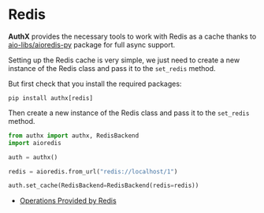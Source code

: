 # Redis

**AuthX** provides the necessary tools to work with Redis as a cache thanks to [aio-libs/aioredis-py](https://github.com/aio-libs/aioredis-py) package for full async support.

Setting up the Redis cache is very simple, we just need to create a new instance of the Redis class and pass it to the `set_redis` method.

But first check that you install the required packages:

```shell
pip install authx[redis]
```

Then create a new instance of the Redis class and pass it to the `set_redis` method.

```python
from authx import authx, RedisBackend
import aioredis

auth = authx()

redis = aioredis.from_url("redis://localhost/1")

auth.set_cache(RedisBackend=RedisBackend(redis=redis))
```


- [Operations Provided by Redis](redis.md)
